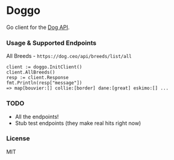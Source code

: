 # Doggo

Go client for the [Dog API](https://dog.ceo/dog-api/).

### Usage & Supported Endpoints

All Breeds - `https://dog.ceo/api/breeds/list/all`

  ```
  client := doggo.InitClient()
  client.AllBreeds()
  resp := client.Response
  fmt.Println(resp["message"])
  => map[bouvier:[] collie:[border] dane:[great] eskimo:[] ...
  ```

### TODO

* All the endpoints!
* Stub test endpoints (they make real hits right now)

### License

MIT
